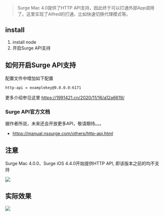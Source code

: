 > Surge Mac 4.0提供了HTTP API支持，因此终于可以打通外部App调用了。这里实现了Alfred的打通，比如快速切换代理模式等。

## install 

1. install node
2. 开启Surge API支持

##  如何开启Surge API支持

配置文件中增加如下配置

```
http-api = examplekey@0.0.0.0:6171

```

更多介绍参见这里 https://1991421.cn/2020/11/16/a12a6619/

### Surge API官方文档

据作者所说，未来还会开放更多API，敬请期待。。。

- https://manual.nssurge.com/others/http-api.html

## 注意
Surge Mac 4.0.0、Surge iOS 4.4.0开始提供HTTP API, 即该版本之前的均不支持


[![](https://img.shields.io/badge/version-v1.6-green)](./Surge.alfredworkflow)



<!-- more -->

## 实际效果

![](./surge.gif)

